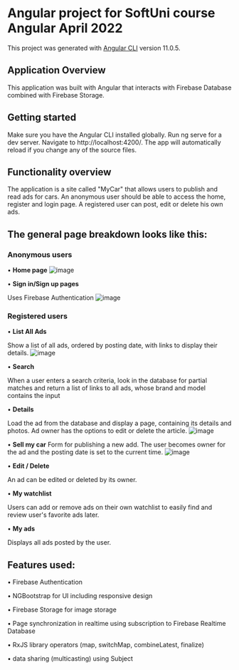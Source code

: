 # Angular project for SoftUni course Angular April 2022

This project was generated with [Angular CLI](https://github.com/angular/angular-cli) version 11.0.5.

## Application Overview
This application was built with Angular that interacts with Firebase Database combined with Firebase Storage.

## Getting started

Make sure you have the Angular CLI installed globally.
Run ng serve for a dev server. Navigate to http://localhost:4200/. The app will automatically reload if you change any of the source files.

## Functionality overview
The application is a site called "MyCar" that allows users to publish and read ads for cars. An anonymous user should be able to access the home, register and login page.
A registered user can post, edit or delete his own ads.

## The general page breakdown looks like this:
### Anonymous users

•	**Home page**
![image](https://user-images.githubusercontent.com/41020366/224482289-4262788a-01e0-4984-8026-a5044ed58489.png)

•	**Sign in/Sign up pages**

Uses Firebase Authentication
![image](https://user-images.githubusercontent.com/41020366/224482344-2358e050-d1be-469a-a985-b341db979ad4.png)

### Registered users

•	**List All Ads**

Show a list of all ads, ordered by posting date, with links to display their details.
![image](https://user-images.githubusercontent.com/41020366/224482827-1aa81ab2-32dd-42cf-aca2-01e5dd91d8d6.png)

•	**Search**

When a user enters a search criteria, look in the database for partial matches and return a list of links to all ads, whose brand and model contains the input

•	**Details**

Load the ad from the database and display a page, containing its details and photos. Ad owner has the options to edit or delete the article.
![image](https://user-images.githubusercontent.com/41020366/224482896-beb4cb81-3242-4f0b-a7f2-3162ac4f024f.png)

•	**Sell my car**
Form for publishing a new add. The user becomes owner for the ad and the posting date is set to the current time.
![image](https://user-images.githubusercontent.com/41020366/224482990-802ae06d-1932-4846-b612-06eef2b10880.png)

•	**Edit / Delete**

An ad can be edited or deleted by its owner.

•	**My watchlist**

Users can add or remove ads on their own watchlist to easily find and review user's favorite ads later.

•	**My ads**

Displays all ads posted by the user.

## Features used:

•	Firebase Authentication

•	NGBootstrap for UI including responsive design

•	Firebase Storage for image storage

•	Page synchronization in realtime using subscription to Firebase Realtime Database

•	RxJS library operators (map, switchMap, combineLatest, finalize)

•	data sharing (multicasting) using Subject
